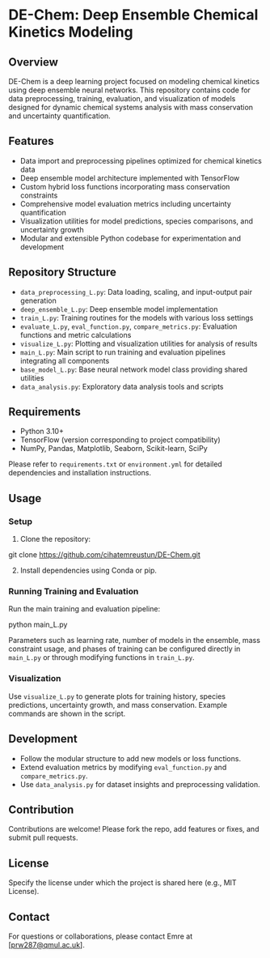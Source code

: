 # DE-Chem: Deep Ensemble Chemical Kinetics Modeling

## Overview
DE-Chem is a deep learning project focused on modeling chemical kinetics using deep ensemble neural networks. This repository contains code for data preprocessing, training, evaluation, and visualization of models designed for dynamic chemical systems analysis with mass conservation and uncertainty quantification.

## Features
- Data import and preprocessing pipelines optimized for chemical kinetics data
- Deep ensemble model architecture implemented with TensorFlow
- Custom hybrid loss functions incorporating mass conservation constraints
- Comprehensive model evaluation metrics including uncertainty quantification
- Visualization utilities for model predictions, species comparisons, and uncertainty growth
- Modular and extensible Python codebase for experimentation and development

## Repository Structure
- `data_preprocessing_L.py`: Data loading, scaling, and input-output pair generation
- `deep_ensemble_L.py`: Deep ensemble model implementation
- `train_L.py`: Training routines for the models with various loss settings
- `evaluate_L.py`, `eval_function.py`, `compare_metrics.py`: Evaluation functions and metric calculations
- `visualize_L.py`: Plotting and visualization utilities for analysis of results
- `main_L.py`: Main script to run training and evaluation pipelines integrating all components
- `base_model_L.py`: Base neural network model class providing shared utilities
- `data_analysis.py`: Exploratory data analysis tools and scripts

## Requirements
- Python 3.10+
- TensorFlow (version corresponding to project compatibility)
- NumPy, Pandas, Matplotlib, Seaborn, Scikit-learn, SciPy

Please refer to `requirements.txt` or `environment.yml` for detailed dependencies and installation instructions.

## Usage

### Setup
1. Clone the repository:

git clone https://github.com/cihatemreustun/DE-Chem.git

2. Install dependencies using Conda or pip.

### Running Training and Evaluation
Run the main training and evaluation pipeline:

python main_L.py

Parameters such as learning rate, number of models in the ensemble, mass constraint usage, and phases of training can be configured directly in `main_L.py` or through modifying functions in `train_L.py`.

### Visualization
Use `visualize_L.py` to generate plots for training history, species predictions, uncertainty growth, and mass conservation. Example commands are shown in the script.

## Development
- Follow the modular structure to add new models or loss functions.
- Extend evaluation metrics by modifying `eval_function.py` and `compare_metrics.py`.
- Use `data_analysis.py` for dataset insights and preprocessing validation.

## Contribution
Contributions are welcome! Please fork the repo, add features or fixes, and submit pull requests.

## License
Specify the license under which the project is shared here (e.g., MIT License).

## Contact
For questions or collaborations, please contact Emre at [prw287@qmul.ac.uk].


